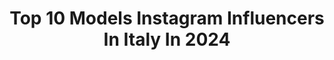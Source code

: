 ---
title: Top 10 Models Instagram Influencers In Italy In 2024
description: >-
  Find top models Instagram influencers in Italy in 2024. Most popular hashtags: #adv #beauty #family.
platform: Instagram
hits: 1534
text_top: Analyze the most popular Instagram influencers on inBeat.
text_bottom: Our database holds 1534 Instagram influencers like this in Italy for you to contact.
profiles:
  - username: "liciafertz"
    fullname: >-
      Buongiorno Nonna
    bio: >-
      🦖Accidentally Aged Model & Influencer 👵🏼Mula triestina dal 1930 ⏳NO TIME TO BE SAD 👩‍👦My incredible life with my grandson @elousai ⬇️ Leggi il blog!
    location: "Italy"
    followers: 231869
    engagement: 635
    commentsToLikes: 0.035174
    id: ck0udckjriqkd0i194s5mm8ad
    verified: false
    hashtags: "#93yearsyoung, #liciafertz, #92yearsyoung, #family"
  - username: "taryn_cosplay"
    fullname: >-
      TARYN ☆ タリン・コスプレ
    bio: >-
      "Surpass your limits and Go Beyond the Impossible!" Professional Coser - Model - Performer 🌍🎭 FiTnEsS FrEaK Con Booking: events@taryncosplay.com
    location: "Italy"
    followers: 1153334
    engagement: 399
    commentsToLikes: 0.009960
    id: ck13b2pqntef30i19w5calgbk
    verified: false
    hashtags: "#onepieceanime, #naruto, #taryncosplay, #japan"
  - username: "iamrebeccad"
    fullname: >-
      Rebecca
    bio: >-
      scottish model MA: @brandmgmt @museactivewear
    location: "Italy"
    followers: 323467
    engagement: 1179
    commentsToLikes: 0.006328
    id: ck0u95w3h95qb0i19okrf5got
    verified: false
    hashtags: "#replayjeans, #replay, #rolexmcmasters, #atptour"
  - username: "alvise_rigo"
    fullname: >-
      Alvise Rigo
    bio: >-
      🏃‍♂️Sportman: @gymbeam.it 🏍 Rider: @yamahamotorit 🎭Actor: 🇮🇹 @moviement_agenzia 🇪🇸 @a6cinema 💪 Model: 🇮🇹 @imgmodels
    location: "Italy"
    followers: 189070
    engagement: 432
    commentsToLikes: 0.012233
    id: ck600shzwe6pl0i14iz44tc2l
    verified: false
    hashtags: "#mtvcribsitalia, #allagrande, #followtheshark, #adv"
  - username: "antonella._caruso"
    fullname: >-
      Antonellacaruso
    bio: >-
      Italian Model 🇮🇹 Acting at 🎬 @pigrecoemme
    location: "Italy"
    followers: 138376
    engagement: 414
    commentsToLikes: 0.004973
    id: ckap4yx3k9fpu0i78r69tnuye
    verified: false
    hashtags: "#eivissa, #phototheday, #italiangirl, #hair"
  - username: "indiramarie"
    fullname: >-
      Indira Vázquez
    bio: >-
      ✨MORE CONTENT AND INFO ✨ ⬇️⬇️⬇️⬇️⬇️⬇️⬇️⬇️⬇️⬇️⬇️ Model + content creator = 🤝💘 From: 🇵🇷 indiravazquez1919@gmail.com
    location: "Italy"
    followers: 20376
    engagement: 601
    commentsToLikes: 0.018020
    id: ckap6pvzogxeg0i78q0hb1eq1
    verified: false
    hashtags: "#fitchek, #ootn, #teammaripily, #vlog"
  - username: "luigi_lauro"
    fullname: >-
      Luigi Lauro
    bio: >-
      Dad and model 🇮🇹 Modern gentleman Leather collection @arpelleshop Tiktok 270k My capsule collection ⬇️
    location: "Italy"
    followers: 208138
    engagement: 402
    commentsToLikes: 0.037716
    id: ck15uvq2foqhz0i19j9ks2h2h
    verified: false
    hashtags: "#amalficoast, #metawatchh1, #summer, #vertu"
  - username: "legemels"
    fullname: >-
      Giulia e Martina🍒
    bio: >-
      represented by @bold_management model @musetheagency fes@musetheagency.com tiktok: @legemels
    location: "Italy"
    followers: 101686
    engagement: 1042
    commentsToLikes: 0.005108
    id: clqshehd80enh0k08i05bwuxg
    verified: false
    hashtags: "#swarovskixskims, #swarovski, #adv, #dixieclosetconfessions"
  - username: "sabrina_barca"
    fullname: >-
      Sabrina Barca
    bio: >-
      🇮🇹 Milan, Italy 📷 Fashion Inspirer | Model | Content Creator 🌹 Aesthete ✉️ sabrinabarca@premiumid.it 🔜 Communication Design @naba
    location: "Italy"
    followers: 68591
    engagement: 662
    commentsToLikes: 0.012969
    id: ck5bve5wejh9j0i11vzc3tml9
    verified: false
    hashtags: "#minimalstreetstyle, #parisiennestyle, #parisianlife, #minimalmood"
  - username: "_la_lou"
    fullname: >-
      Ludovica Melisurgo
    bio: >-
      🇮🇹 Model 📍Based in Milan / Made in Naples 🎀 Giulia and 🐶 @gizmo_mini_dog_ ‘s mom 📩 MGMT • Pietro@pssharing.com
    location: "Italy"
    followers: 154909
    engagement: 943
    commentsToLikes: 0.003765
    id: ck6ubaryf8hmq0j71zrrqn4wk
    verified: false
    hashtags: "#zalandostyle, #clubc, #tattoo, #reebok"
---